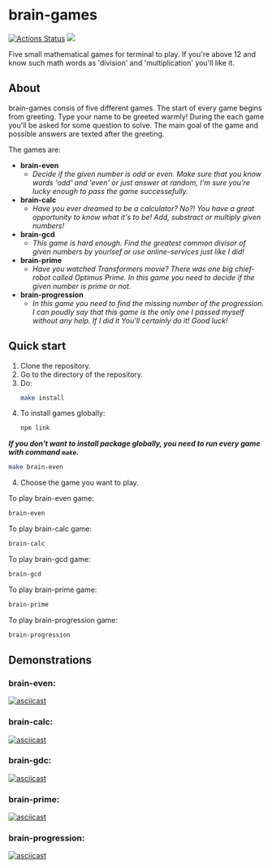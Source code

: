 # brain-games
[![Actions Status](https://github.com/UltraRossa/frontend-project-44/workflows/hexlet-check/badge.svg)](https://github.com/UltraRossa/frontend-project-44/actions)
<a href="https://codeclimate.com/github/UltraRossa/frontend-project-44/maintainability"><img src="https://api.codeclimate.com/v1/badges/a4520770410bb91dbe65/maintainability" /></a>

Five small mathematical games for terminal to play. If you're above 12 and know such math words as 'division' and 'multiplication' you'll like it.

## About

brain-games consis of five different games. The start of every game begins from greeting. Type your name to be greeted warmly! During the each game you'll be asked for some question to solve. The main goal of the game and possible answers are texted after the greeting. 

The games are:

* **brain-even**
    + *Decide if the given number is odd or even. Make sure that you know words 'odd' and 'even' or just answer at random, I'm sure you're lucky enough to pass the game successefully.*
* **brain-calc**
    + *Have you ever dreamed to be a calculator? No?! You have a great opportunity to know what it's to be! Add, substract or multiply given numbers!*
* **brain-gcd**
    + *This game is hard enough. Find the greatest common divisor of given numbers by yourlsef or use online-services just like I did!*
* **brain-prime**
    + *Have you watched Transformers movie? There was one big chief-robot called Optimus Prime. In this game you need to decide if the given number is prime or not.*
* **brain-progression**
    + *In this game you need to find the missing number of the progression. I can poudly say that this game is the only one I passed myself without any help. If I did it You'll certainly do it! Good luck!*

## Quick start

1. Clone the repository.
2. Go to the directory of the repository.
3. Do:
    ```bash
    make install
    ```
3. To install games globally:
    ```bash
    npm link
    ```
***If you don't want to install package globally, you need to run every game with command `make`.***
```bash
make brain-even
```

4. Choose the game you want to play.

To play brain-even game:

```bash
brain-even
```

To play brain-calc game:

```bash
brain-calc
```

To play brain-gcd game:

```bash
brain-gcd
```

To play brain-prime game:

```bash
brain-prime
```

To play brain-progression game:

```bash
brain-progression
```

## Demonstrations
### brain-even: 
[![asciicast](https://asciinema.org/a/dBsuVUb5k0LBKO2WcF6WPLCLC.svg)](https://asciinema.org/a/dBsuVUb5k0LBKO2WcF6WPLCLC)

### brain-calc: 
[![asciicast](https://asciinema.org/a/ccs861kxbVSnZEmnxtSKqqiyo.svg)](https://asciinema.org/a/ccs861kxbVSnZEmnxtSKqqiyo)

### brain-gdc: 
[![asciicast](https://asciinema.org/a/9LL0MmSlLplSnh3fankQNH4i8.svg)](https://asciinema.org/a/9LL0MmSlLplSnh3fankQNH4i8)

### brain-prime: 
[![asciicast](https://asciinema.org/a/DUTsZCOUTs3HgugOG5IbD8pXG.svg)](https://asciinema.org/a/DUTsZCOUTs3HgugOG5IbD8pXG)

### brain-progression: 
[![asciicast](https://asciinema.org/a/WCL8xy8bj4qxXlldQZPMZDtlq.svg)](https://asciinema.org/a/WCL8xy8bj4qxXlldQZPMZDtlq)

